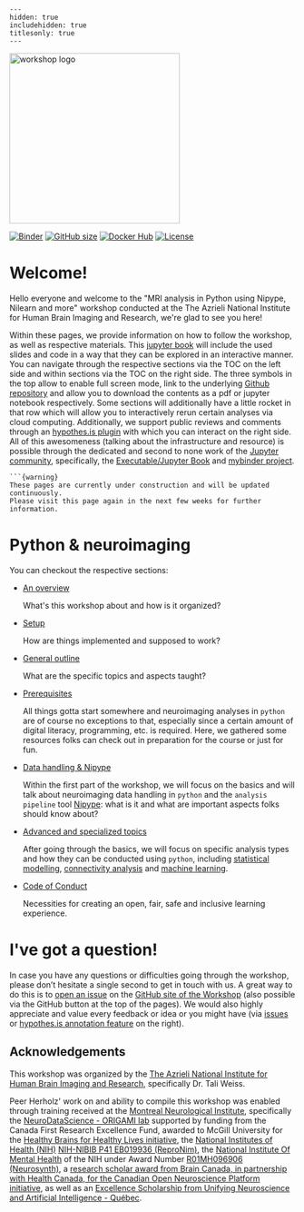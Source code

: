 
```{toctree}
---
hidden: true
includehidden: true
titlesonly: true
---
```
<img src="https://nipy.org/img/nipy.svg" alt="workshop logo" width="300" style="margin:0 0 0 0"/>

[![Binder](https://mybinder.org/badge_logo.svg)](https://mybinder.org/v2/gh/PeerHerholz/workshop_weizmann/HEAD)
[![GitHub size](https://github-size-badge.herokuapp.com/peerherholz/workshop_weizmann.svg)](https://github.com/peerherholz/workshop_weizmann/archive/master.zip)
[![Docker Hub](https://img.shields.io/docker/pulls/peerherholz/workshop_weizmann)](https://hub.docker.com/r/peerherholz/workshop_weizmann/)
[![License](https://img.shields.io/github/license/peerherholz/workshop_weizmann)](https://github.com/PeerHerholz/workshop_weizmann)

# Welcome!

Hello everyone and welcome to the "MRI analysis in Python using Nipype, Nilearn and more" workshop conducted at the The Azrieli National Institute for Human Brain Imaging and Research, we're glad to see you here!

Within these pages, we provide information on how to follow the workshop, as well as respective materials. This [jupyter book](https://jupyterbook.org/intro.html) will include the used slides and code in a way that they can be explored in an interactive manner. You can navigate through the respective sections via the TOC on the left side and within sections via the TOC on the right side. The three symbols in the top allow to enable full screen mode, link to the underlying [Github repository](https://github.com/PeerHerholz/workshop_weizmann) and allow you to download the contents as a pdf or jupyter notebook respectively. Some sections will additionally have a little rocket in that row which will allow you to interactively rerun certain analyses via cloud computing. Additionally, we support public reviews and comments through an [hypothes.is plugin](https://web.hypothes.is/) with which you can interact on the right side. All of this awesomeness (talking about the infrastructure and resource) is possible through the dedicated and second to none work of the [Jupyter community](https://jupyter.org/community), specifically, the [Executable/Jupyter Book](https://executablebooks.org/en/latest/) and [mybinder project](https://mybinder.org/).

````{margin}
```{warning}
These pages are currently under construction and will be updated continuously.
Please visit this page again in the next few weeks for further information.
````

# Python & neuroimaging
  

You can checkout the respective sections:

* [An overview]()

   What's this workshop about and how is it organized?

* [Setup]()

   How are things implemented and supposed to work?

* [General outline]()

   What are the specific topics and aspects taught?

* [Prerequisites]()

   All things gotta start somewhere and neuroimaging analyses in `python` are of course no exceptions to that, especially since a certain amount of digital literacy, programming, etc. is required. 
   Here, we gathered some resources folks can check out in preparation for the course or just for fun.

* [Data handling & Nipype]()

   Within the first part of the workshop, we will focus on the basics and will talk about neuroimaging data handling in `python` and the `analysis pipeline` tool [Nipype](https://nipype.readthedocs.io/en/latest/): what is it
   and what are important aspects folks should know about?

* [Advanced and specialized topics]()

   After going through the basics, we will focus on specific analysis types and how they can be conducted using `python`, including [statistical modelling](), [connectivity analysis]() and [machine learning]().


* [Code of Conduct]()

   Necessities for creating an open, fair, safe and inclusive learning
   experience.

# I've got a question!

In case you have any questions or difficulties going through the workshop, please don’t hesitate a single second to get in touch with
us. A great way to do this is to
[open an issue](https://github.com/PeerHerholz/workshop_weizmann/issues) on the
[GitHub site of the Workshop](https://github.com/PeerHerholz/workshop_weizmann) (also possible via the GitHub button at the top of the pages).
We would also highly appreciate and value every feedback or idea or you
might have (via [issues](https://github.com/PeerHerholz/workshop_weizmann) or [hypothes.is annotation feature](https://web.hypothes.is/) on the right).

## Acknowledgements

This workshop was organized by the [The Azrieli National Institute
for Human Brain Imaging and Research](https://centers.weizmann.ac.il/AzrieliBrain/), specifically Dr. Tali Weiss.


Peer Herholz' work on and ability to compile this workshop was enabled through training received at the [Montreal Neurological Institute](https://www.mcgill.ca/neuro/), specifically the [NeuroDataScience - ORIGAMI lab](https://neurodatascience.github.io/) supported by funding from the Canada First Research Excellence Fund, awarded to McGill University for the [Healthy Brains for Healthy Lives initiative](https://www.mcgill.ca/hbhl/), the [National Institutes of Health (NIH)](https://www.nih.gov/) [NIH-NIBIB P41 EB019936 (ReproNim)](https://www.repronim.org/), the [National Institute Of Mental Health](https://www.nimh.nih.gov/) of the NIH under Award  Number [R01MH096906 (Neurosynth)](https://www.neurosynth.org/), a [research scholar award from Brain Canada, in partnership with Health Canada, for the Canadian Open Neuroscience Platform initiative](https://conp.ca/), as well as an [Excellence Scholarship from Unifying Neuroscience and Artificial Intelligence - Québec](https://sites.google.com/view/unique-neuro-ai).